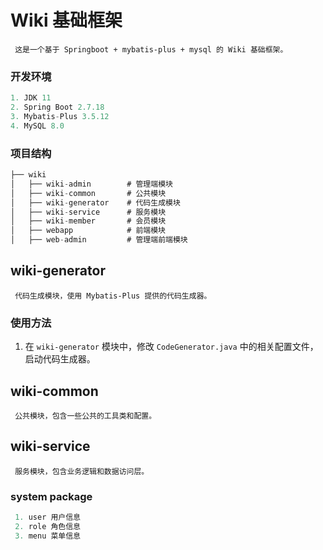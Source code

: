 # Wiki 基础框架

```Tip
 这是一个基于 Springboot + mybatis-plus + mysql 的 Wiki 基础框架。
```

### 开发环境

```kotlin notebook
1. JDK 11 
2. Spring Boot 2.7.18
3. Mybatis-Plus 3.5.12
4. MySQL 8.0
```

### 项目结构

```kotlin notebook  
├── wiki
│   ├── wiki-admin        # 管理端模块
│   ├── wiki-common       # 公共模块
│   ├── wiki-generator    # 代码生成模块
│   ├── wiki-service      # 服务模块    
│   ├── wiki-member       # 会员模块
│   ├── webapp            # 前端模块
│   ├── web-admin         # 管理端前端模块
```

## wiki-generator

```Tip
 代码生成模块，使用 Mybatis-Plus 提供的代码生成器。
```

### 使用方法

1. 在 `wiki-generator` 模块中，修改 `CodeGenerator.java` 中的相关配置文件，启动代码生成器。

## wiki-common

```Tip
 公共模块，包含一些公共的工具类和配置。
```

## wiki-service

```Tip
 服务模块，包含业务逻辑和数据访问层。
```

### system package

```kotlin notebook
 1. user 用户信息
 2. role 角色信息
 3. menu 菜单信息
```
